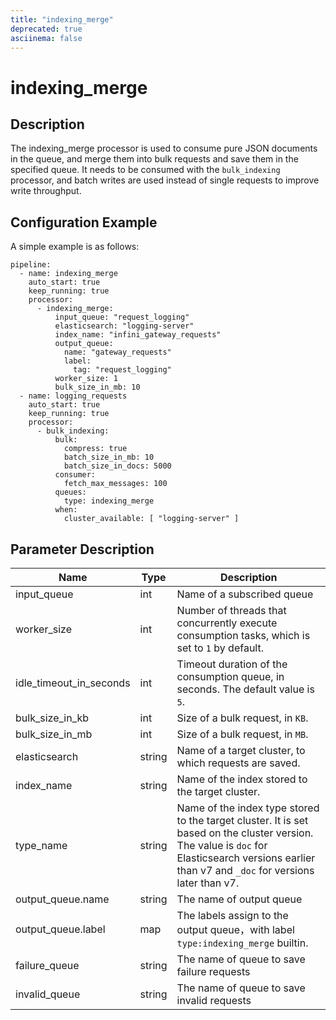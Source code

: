 ```yaml
---
title: "indexing_merge"
deprecated: true
asciinema: false
---
```


# indexing_merge

## Description

The indexing_merge processor is used to consume pure JSON documents in the queue, and merge them into bulk requests and save them in the specified queue.
It needs to be consumed with the `bulk_indexing` processor, and batch writes are used instead of single requests to improve write throughput.

## Configuration Example

A simple example is as follows:

```
pipeline:
  - name: indexing_merge
    auto_start: true
    keep_running: true
    processor:
      - indexing_merge:
          input_queue: "request_logging"
          elasticsearch: "logging-server"
          index_name: "infini_gateway_requests"
          output_queue:
            name: "gateway_requests"
            label:
              tag: "request_logging"
          worker_size: 1
          bulk_size_in_mb: 10
  - name: logging_requests
    auto_start: true
    keep_running: true
    processor:
      - bulk_indexing:
          bulk:
            compress: true
            batch_size_in_mb: 10
            batch_size_in_docs: 5000
          consumer:
            fetch_max_messages: 100
          queues:
            type: indexing_merge
          when:
            cluster_available: [ "logging-server" ]
```

## Parameter Description

| Name                    | Type   | Description                                                                                                                                                                                       |
| ----------------------- | ------ | ------------------------------------------------------------------------------------------------------------------------------------------------------------------------------------------------- |
| input_queue             | int    | Name of a subscribed queue                                                                                                                                                                        |
| worker_size             | int    | Number of threads that concurrently execute consumption tasks, which is set to `1` by default.                                                                                                    |
| idle_timeout_in_seconds | int    | Timeout duration of the consumption queue, in seconds. The default value is `5`.                                                                                                                  |
| bulk_size_in_kb         | int    | Size of a bulk request, in `KB`.                                                                                                                                                                  |
| bulk_size_in_mb         | int    | Size of a bulk request, in `MB`.                                                                                                                                                                  |
| elasticsearch           | string | Name of a target cluster, to which requests are saved.                                                                                                                                            |
| index_name              | string | Name of the index stored to the target cluster.                                                                                                                                                   |
| type_name               | string | Name of the index type stored to the target cluster. It is set based on the cluster version. The value is `doc` for Elasticsearch versions earlier than v7 and `_doc` for versions later than v7. |
| output_queue.name       | string | The name of output queue                                                                                                                                                                          |
| output_queue.label      | map    | The labels assign to the output queue，with label `type:indexing_merge` builtin.                                                                                                                  |
| failure_queue           | string | The name of queue to save failure requests                                                                                                                                                        |
| invalid_queue           | string | The name of queue to save invalid requests                                                                                                                                                        |
